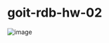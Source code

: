 # goit-rdb-hw-02

![image](https://github.com/user-attachments/assets/008f1e83-4256-4fbe-b9c1-8c7e92f3b7fb)
